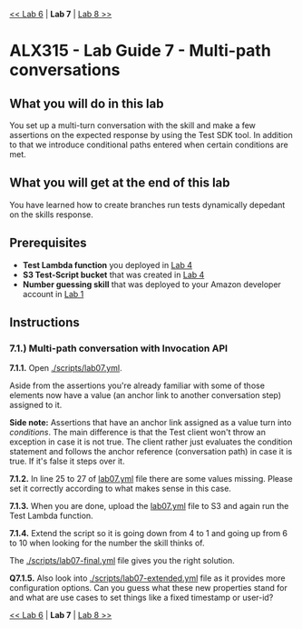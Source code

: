 [<< Lab 6](lab06.md) | **Lab 7** | [Lab 8 >>](lab08.md)

# ALX315 - Lab Guide 7 - Multi-path conversations

## **What you will do in this lab**
You set up a multi-turn conversation with the skill and make a few assertions on the expected response by using the Test SDK tool. In addition to that we introduce conditional paths entered when certain conditions are met.

## **What you will get at the end of this lab**
You have learned how to create branches run tests dynamically depedant on the skills response.

## **Prerequisites**
- **Test Lambda function** you deployed in [Lab 4](lab04.md)
- **S3 Test-Script bucket** that was created in [Lab 4](lab04.md)
- **Number guessing skill** that was deployed to your Amazon developer account in [Lab 1](lab01.md)

## **Instructions**

### **7.1.) Multi-path conversation with Invocation API** 

**7.1.1.** Open [./scripts/lab07.yml](../scripts/lab07.yml). 

Aside from the assertions you're already familiar with some of those elements now have a value (an anchor link to another conversation step) assigned to it.

__Side note:__ Assertions that have an anchor link assigned as a value turn into _conditions_. The main difference is that the Test client won't throw an exception in case it is not true. The client rather just evaluates the condition statement and follows the anchor reference (conversation path) in case it is true. If it's false it steps over it.

**7.1.2.** In line 25 to 27 of [lab07.yml](../scripts/lab07.yml) file there are some values missing. Please set it correctly according to what makes sense in this case. 

**7.1.3.** When you are done, upload the [lab07.yml](../scripts/lab07.yml) file to S3 and again run the Test Lambda function. 

**7.1.4.** Extend the script so it is going down from 4 to 1 and going up from 6 to 10 when looking for the number the skill thinks of.

The [./scripts/lab07-final.yml](../scripts/lab07-final.yml) file gives you the right solution.

__Q7.1.5.__ Also look into [./scripts/lab07-extended.yml](../scripts/lab07-extended.yml) file as it provides more configuration options. Can you guess what these new properties stand for and what are use cases to set things like a fixed timestamp or user-id? 

[<< Lab 6](lab06.md) | **Lab 7** | [Lab 8 >>](lab08.md)